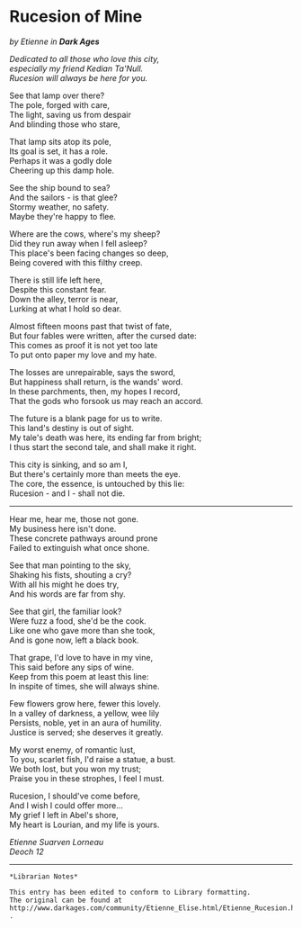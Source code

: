 # Rucesion of Mine

_by Etienne in **Dark Ages**_

_Dedicated to all those who love this city,_  
_especially my friend Kedian Ta'Null._  
_Rucesion will always be here for you._  

See that lamp over there?  
The pole, forged with care,  
The light, saving us from despair  
And blinding those who stare,  

That lamp sits atop its pole,  
Its goal is set, it has a role.  
Perhaps it was a godly dole  
Cheering up this damp hole.  

See the ship bound to sea?  
And the sailors - is that glee?  
Stormy weather, no safety.  
Maybe they're happy to flee.  

Where are the cows, where's my sheep?  
Did they run away when I fell asleep?  
This place's been facing changes so deep,  
Being covered with this filthy creep.  

There is still life left here,  
Despite this constant fear.  
Down the alley, terror is near,  
Lurking at what I hold so dear.  

Almost fifteen moons past that twist of fate,  
But four fables were written, after the cursed date:  
This comes as proof it is not yet too late  
To put onto paper my love and my hate.  

The losses are unrepairable, says the sword,  
But happiness shall return, is the wands' word.  
In these parchments, then, my hopes I record,  
That the gods who forsook us may reach an accord.  

The future is a blank page for us to write.  
This land's destiny is out of sight.  
My tale's death was here, its ending far from bright;  
I thus start the second tale, and shall make it right.  

This city is sinking, and so am I,  
But there's certainly more than meets the eye.  
The core, the essence, is untouched by this lie:  
Rucesion - and I - shall not die.  

***

Hear me, hear me, those not gone.  
My business here isn't done.  
These concrete pathways around prone  
Failed to extinguish what once shone.  

See that man pointing to the sky,  
Shaking his fists, shouting a cry?  
With all his might he does try,  
And his words are far from shy.  

See that girl, the familiar look?  
Were fuzz a food, she'd be the cook.  
Like one who gave more than she took,  
And is gone now, left a black book.  

That grape, I'd love to have in my vine,  
This said before any sips of wine.  
Keep from this poem at least this line:  
In inspite of times, she will always shine.  

Few flowers grow here, fewer this lovely.  
In a valley of darkness, a yellow, wee lily  
Persists, noble, yet in an aura of humility.  
Justice is served; she deserves it greatly.  

My worst enemy, of romantic lust,  
To you, scarlet fish, I'd raise a statue, a bust.  
We both lost, but you won my trust;  
Praise you in these strophes, I feel I must.  

Rucesion, I should've come before,  
And I wish I could offer more...  
My grief I left in Abel's shore,  
My heart is Lourian, and my life is yours.  

_Etienne Suarven Lorneau_  
_Deoch 12_

***

```
*Librarian Notes*

This entry has been edited to conform to Library formatting.
The original can be found at http://www.darkages.com/community/Etienne_Elise.html/Etienne_Rucesion.html .
```
